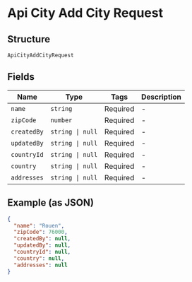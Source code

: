 
# Api City Add City Request

## Structure

`ApiCityAddCityRequest`

## Fields

| Name | Type | Tags | Description |
|  --- | --- | --- | --- |
| `name` | `string` | Required | - |
| `zipCode` | `number` | Required | - |
| `createdBy` | `string \| null` | Required | - |
| `updatedBy` | `string \| null` | Required | - |
| `countryId` | `string \| null` | Required | - |
| `country` | `string \| null` | Required | - |
| `addresses` | `string \| null` | Required | - |

## Example (as JSON)

```json
{
  "name": "Rouen",
  "zipCode": 76000,
  "createdBy": null,
  "updatedBy": null,
  "countryId": null,
  "country": null,
  "addresses": null
}
```

